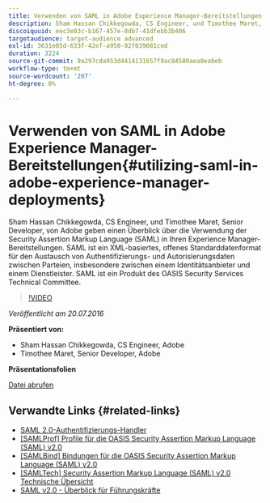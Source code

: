 ```yaml
---
title: Verwenden von SAML in Adobe Experience Manager-Bereitstellungen
description: Sham Hassan Chikkegowda, CS Engineer, und Timothee Maret, Senior Developer, von Adobe geben einen Überblick über die Verwendung der Security Assertion Markup Language (SAML) in Ihren Experience Manager-Bereitstellungen. SAML ist ein XML-basiertes, offenes Standarddatenformat für den Austausch von Authentifizierungs- und Autorisierungsdaten zwischen Parteien, insbesondere zwischen einem Identitätsanbieter und einem Dienstleister.  SAML ist ein Produkt des OASIS Security Services Technical Committee.
discoiquuid: eec3e83c-b167-457e-8db7-41dfebb3b406
targetaudience: target-audience advanced
exl-id: 3631e05d-633f-42ef-a950-92f039081ced
duration: 3224
source-git-commit: 9a297cda953d4414131657f9ac84580aea0eabeb
workflow-type: tm+mt
source-wordcount: '207'
ht-degree: 0%

---
```


# Verwenden von SAML in Adobe Experience Manager-Bereitstellungen{#utilizing-saml-in-adobe-experience-manager-deployments}

Sham Hassan Chikkegowda, CS Engineer, und Timothee Maret, Senior Developer, von Adobe geben einen Überblick über die Verwendung der Security Assertion Markup Language (SAML) in Ihren Experience Manager-Bereitstellungen. SAML ist ein XML-basiertes, offenes Standarddatenformat für den Austausch von Authentifizierungs- und Autorisierungsdaten zwischen Parteien, insbesondere zwischen einem Identitätsanbieter und einem Dienstleister.  SAML ist ein Produkt des OASIS Security Services Technical Committee.

>[!VIDEO](https://video.tv.adobe.com/v/19299/?quality=9)

*Veröffentlicht am 20.07.2016*

**Präsentiert von:**

* Sham Hassan Chikkegowda, CS Engineer, Adobe
* Timothee Maret, Senior Developer, Adobe

**Präsentationsfolien**

[Datei abrufen](assets/aem-gems-072016-saml.pdf)

## Verwandte Links {#related-links}

* [SAML 2.0-Authentifizierungs-Handler](https://docs.adobe.com/docs/en/aem/6-2/administer/security/saml-2-0-authenticationhandler.html)
* [[SAMLProf] Profile für die OASIS Security Assertion Markup Language (SAML) v2.0](https://docs.oasis-open.org/security/saml/v2.0/saml-profiles-2.0-os.pdf)
* [[SAMLBind] Bindungen für die OASIS Security Assertion Markup Language (SAML) v2.0](https://docs.oasis-open.org/security/saml/v2.0/saml-bindings-2.0-os.pdf)
* [[SAMLTech] Security Assertion Markup Language (SAML) v2.0 Technische Übersicht](https://www.oasis-open.org/committees/download.php/27819/sstc-saml-tech-overview-2.0-cd-02.pdf)
* [SAML v2.0 - Überblick für Führungskräfte](https://www.oasis-open.org/committees/download.php/13525/sstc-saml-exec-overview-2.0-cd-01-2col.pdf)

